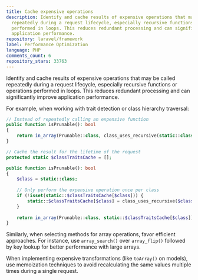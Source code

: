 ```yaml
---
title: Cache expensive operations
description: Identify and cache results of expensive operations that may be called
  repeatedly during a request lifecycle, especially recursive functions or operations
  performed in loops. This reduces redundant processing and can significantly improve
  application performance.
repository: laravel/framework
label: Performance Optimization
language: PHP
comments_count: 6
repository_stars: 33763
---
```


Identify and cache results of expensive operations that may be called repeatedly during a request lifecycle, especially recursive functions or operations performed in loops. This reduces redundant processing and can significantly improve application performance.

For example, when working with trait detection or class hierarchy traversal:

```php
// Instead of repeatedly calling an expensive function
public function isPrunable(): bool
{
    return in_array(Prunable::class, class_uses_recursive(static::class)) || static::isMassPrunable();
}

// Cache the result for the lifetime of the request
protected static $classTraitsCache = [];

public function isPrunable(): bool
{
    $class = static::class;
    
    // Only perform the expensive operation once per class
    if (!isset(static::$classTraitsCache[$class])) {
        static::$classTraitsCache[$class] = class_uses_recursive($class);
    }
    
    return in_array(Prunable::class, static::$classTraitsCache[$class]) || static::isMassPrunable();
}
```

Similarly, when selecting methods for array operations, favor efficient approaches. For instance, use `array_search()` over `array_flip()` followed by key lookup for better performance with large arrays.

When implementing expensive transformations (like `toArray()` on models), use memoization techniques to avoid recalculating the same values multiple times during a single request.
